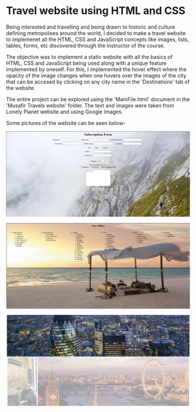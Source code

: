 # Travel website using HTML and CSS
Being interested and travelling and being drawn to historic and culture defining metropolises around the world, I decided to make a travel website to implemenet
all the HTML, CSS and JavaScript concepts like images, lists, tables, forms, etc discovered through the instructor of the course. 

The objective was to implement a static website with all the basics of HTML, CSS and JavaScript being used along with a unique feature implemented by oneself. For this, I implemented the hover effect where the 
opacity of the image changes when one hovers over the images of the city that can be accesed by clicking on any city name in the 'Destinations' tab of the website. 

The entire project can be explored using the 'MainFile.html' document in the 'Musafir Travels website' folder. The text and images were taken from Lonely Planet website and using Google Images.

Some pictures of the website can be seen below-

<p align="center">
  <img src="images/form.PNG">
</p>
<p align="center">
  <img src="images/lists.PNG">
</p>
<p align="center">
  <img src="images/city.PNG">
</p>
